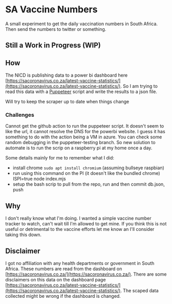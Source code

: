 # SA Vaccine Numbers

A small experiment to get the daily vaccination numbers in South Africa. Then send the numbers to twitter or something.

## Still a Work in Progress (WIP)

## How

The NICD is publishing data to a power bi dashboard here [https://sacoronavirus.co.za/latest-vaccine-statistics/](https://sacoronavirus.co.za/latest-vaccine-statistics/). So I am trying to read this data with a [Puppeteer](https://pptr.dev/) script and write the results to a json file.

Will try to keep the scraper up to date when things change

### Challenges

Cannot get the github action to run the puppeteer script. It doesn't seem to like the url, it cannot resolve the DNS for the powerbi website. I guess it has something to do with the action being a VM in azure. You can check some random debugging in the puppeteer-testing branch. So new solution to automate is to run the scrip on a raspberry pi at my home once a day.

Some details mainly for me to remember what I did:

- install chrome ```sudo apt install chromium``` (assuming bullseye raspbian)
- run using this command on the PI (it doesn't like the bundled chrome) ISPI=true node index.mjs
- setup the bash scrip to pull from the repo, run and then commit db.json, push

## Why

I don't really know what I'm doing. I wanted a simple vaccine number tracker to watch, can't wait till I'm allowed to get mine. If you think this is not useful or detrimental to the vaccine efforts let me know an I'll consider taking this down.

## Disclaimer

I got no affiliation with any health departments or government in South Africa. These numbers are read from the dashboard on [https://sacoronavirus.co.za/](https://sacoronavirus.co.za/). There are some disclaimers on this data on the dashboard page [https://sacoronavirus.co.za/latest-vaccine-statistics/](https://sacoronavirus.co.za/latest-vaccine-statistics/). The scaped data collected might be wrong if the dashboard is changed.